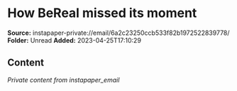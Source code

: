 # How BeReal missed its moment

**Source:** instapaper-private://email/6a2c23250ccb533f82b1972522839778/
**Folder:** Unread
**Added:** 2023-04-25T17:10:29




## Content
*Private content from instapaper_email*
